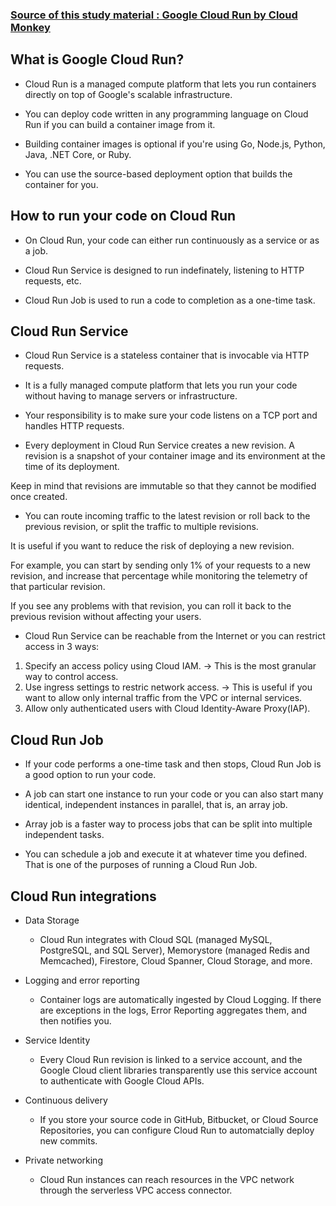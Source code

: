 ### [Source of this study material : Google Cloud Run by Cloud Monkey](https://www.udemy.com/course/google-cloud-run-hands-on-technical-deep-dive/)

## What is Google Cloud Run?

- Cloud Run is a managed compute platform that lets you run containers
directly on top of Google's scalable infrastructure.

- You can deploy code written in any programming language on Cloud Run
if you can build a container image from it.

- Building container images is optional if you're using Go, Node.js,
Python, Java, .NET Core, or Ruby.

- You can use the source-based deployment option that builds the container for you.

## How to run your code on Cloud Run

- On Cloud Run, your code can either run continuously as a service or as a job.

- Cloud Run Service is designed to run indefinately, listening to HTTP requests, etc.

- Cloud Run Job is used to run a code to completion as a one-time task.

## Cloud Run Service

- Cloud Run Service is a stateless container that is invocable via HTTP requests.

- It is a fully managed compute platform that lets you run your code without having to
manage servers or infrastructure.

- Your responsibility is to make sure your code listens on a TCP port and handles HTTP requests.

- Every deployment in Cloud Run Service creates a new revision.
A revision is a snapshot of your container image and its environment at the time of its deployment.

Keep in mind that revisions are immutable so that they cannot be modified once created.

- You can route incoming traffic to the latest revision or roll back to the previous revision,
or split the traffic to multiple revisions.

It is useful if you want to reduce the risk of deploying a new revision.

For example, you can start by sending only 1% of your requests to a new revision,
and increase that percentage while monitoring the telemetry of that particular revision.

If you see any problems with that revision, you can roll it back to the previous revision without affecting your users.

- Cloud Run Service can be reachable from the Internet or you can restrict access in 3 ways:

1. Specify an access policy using Cloud IAM. -> This is the most granular way to control access.
2. Use ingress settings to restric network access. -> This is useful if you want to allow only internal traffic from the VPC or internal services.
3. Allow only authenticated users with Cloud Identity-Aware Proxy(IAP).

## Cloud Run Job

- If your code performs a one-time task and then stops, Cloud Run Job is a good option to run your code.

- A job can start one instance to run your code or you can also start many identical,
independent instances in parallel, that is, an array job.

- Array job is a faster way to process jobs that can be split into multiple independent tasks.

- You can schedule a job and execute it at whatever time you defined.
That is one of the purposes of running a Cloud Run Job.

## Cloud Run integrations

- Data Storage
  - Cloud Run integrates with Cloud SQL (managed MySQL, PostgreSQL, and SQL Server), Memorystore (managed Redis and Memcached), Firestore, Cloud Spanner, Cloud Storage, and more.

- Logging and error reporting
  - Container logs are automatically ingested by Cloud Logging. If there are exceptions in the logs, Error Reporting aggregates them, and then notifies you.

- Service Identity
  - Every Cloud Run revision is linked to a service account, and the Google Cloud client libraries transparently use this service account to authenticate with Google Cloud APIs.

- Continuous delivery
  - If you store your source code in GitHub, Bitbucket, or Cloud Source Repositories, you can configure Cloud Run to automatcially deploy new commits.

- Private networking
  - Cloud Run instances can reach resources in the VPC network through the serverless VPC access connector. 

